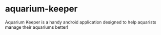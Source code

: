 # aquarium-keeper
Aquarium Keeper is a handy android application designed to help aquarists manage their aquariums better!
